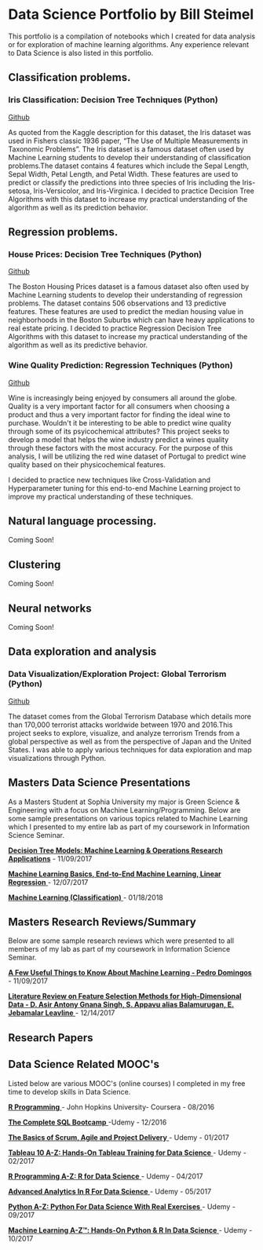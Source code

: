 # Data Science Portfolio by Bill Steimel

This portfolio is a compilation of notebooks which I created for data analysis or for exploration of machine learning algorithms. Any experience relevant to Data Science is also listed in this portfolio. 

## Classification problems.

### Iris Classification: Decision Tree Techniques (Python)
[Github](https://github.com/steimel64/steimel64.github.io/blob/master/Notebooks/Iris%20Notebook.ipynb) 

As quoted from the Kaggle description for this dataset, the Iris dataset was used in Fishers classic 1936 paper, “The Use of Multiple Measurements in Taxonomic Problems”. 
The Iris dataset is a famous dataset often used by Machine Learning students to develop their understanding of classification problems.The dataset contains 4 features which include the Sepal Length, Sepal Width, Petal Length, and Petal Width. These features are used to predict or classify the predictions into three species of Iris including the Iris-setosa, Iris-Versicolor, and Iris-Virginica.
I decided to practice Decision Tree Algorithms with this dataset to increase my practical understanding of the algorithm as well as its prediction behavior.

## Regression problems.

### House Prices: Decision Tree Techniques (Python) 
[Github](https://github.com/steimel64/steimel64.github.io/blob/master/Notebooks/Boston%20Housing%20Notebook.ipynb)

The Boston Housing Prices dataset is a famous dataset also often used by Machine Learning students to develop their understanding of regression problems. The dataset contains 506 observations and 13 predictive features. These features are used to predict the median housing value in neighborhoods in the Boston Suburbs which can have heavy applications to real estate pricing. 
I decided to practice Regression Decision Tree Algorithms with this dataset to increase my practical understanding of the algorithm as well as its predictive behavior.

### Wine Quality Prediction: Regression Techniques (Python) 
[Github](https://github.com/steimel64/steimel64.github.io/blob/master/Notebooks/Wine.ipynb)

Wine is increasingly being enjoyed by consumers all around the globe. Quality is a very important factor for all consumers when choosing a product and thus a very important factor for finding the ideal wine to purchase.
Wouldn't it be interesting to be able to predict wine quality through some of its psyicochemical attributes? This project seeks to develop a model that helps the wine industry predict a wines quality through these factors with the most accuracy. For the purpose of this analysis, I will be utilizing the red wine dataset of Portugal to predict wine quality based on their physicochemical features.
 
I decided to practice new techniques like Cross-Validation and Hyperparameter tuning for this end-to-end Machine Learning project to improve my practical understanding of these techniques. 


## Natural language processing.
Coming Soon! 

## Clustering
Coming Soon! 

## Neural networks
Coming Soon! 

## Data exploration and analysis

### Data Visualization/Exploration Project: Global Terrorism (Python) 
[Github](https://github.com/steimel64/steimel64.github.io/blob/master/Notebooks/Terrorism/Terrorism.ipynb)

The dataset comes from the Global Terrorism Database which details more than 170,000 terrorist attacks worldwide between 1970 and 2016.This project seeks to explore, visualize, and analyze terrorism Trends from a global perspective as well as from the perspective of Japan and the United States. I was able to apply various techniques for data exploration and map visualizations through Python. 

## Masters Data Science Presentations 
As a Masters Student at Sophia University my major is Green Science & Engineering with a focus on Machine Learning/Programming. Below are some sample presentations on various topics related to Machine Learning which I presented to my entire lab as part of my coursework in Information Science Seminar.

[ **Decision Tree Models: Machine Learning & Operations Research Applications**](https://github.com/steimel64/steimel64.github.io/blob/master/Tutorials/DecisionTreeModelsML_OR.pdf)  - 11/09/2017 

[ **Machine Learning Basics, End-to-End Machine Learning, Linear Regression** ](https://github.com/steimel64/steimel64.github.io/blob/master/Tutorials/MLBasics.pdf)  - 12/07/2017

[ **Machine Learning (Classification)** ](https://github.com/steimel64/steimel64.github.io/blob/master/Tutorials/Classification.pdf)  - 01/18/2018

## Masters Research Reviews/Summary
Below are some sample research reviews which were presented to all members of my lab as part of my coursework in Information Science Seminar. 

[ **A Few Useful Things to Know About Machine Learning - Pedro Domingos**](https://github.com/steimel64/steimel64.github.io/blob/master/ResearchReviews/AFewUsefulThingstoKnowAboutML.pdf)  - 11/09/2017 

[ **Literature Review on Feature Selection Methods for High-Dimensional Data - D. Asir Antony Gnana Singh, S. Appavu alias Balamurugan, E. Jebamalar Leavline** ](https://github.com/steimel64/steimel64.github.io/blob/master/ResearchReviews/FeatureSelection.pdf)  - 12/14/2017 

## Research Papers 

## Data Science Related MOOC's 
Listed below are various MOOC's (online courses) I completed in my free time to develop skills in Data Science. 

[ **R Programming** ](https://www.coursera.org/account/accomplishments/certificate/YLPTQ5LKZT4P) - John Hopkins University- Coursera - 08/2016

[ **The Complete SQL Bootcamp** ](https://www.udemy.com/certificate/UC-LCCKRLTT/) -Udemy - 12/2016

[ **The Basics of Scrum, Agile and Project Delivery** ](https://www.udemy.com/certificate/UC-0HNBGTX5/) - Udemy - 01/2017

[ **Tableau 10 A-Z: Hands-On Tableau Training for Data Science** ](https://www.udemy.com/certificate/UC-SLMTDVZJ/) - Udemy - 02/2017

[ **R Programming A-Z: R for Data Science** ](https://www.udemy.com/certificate/UC-7XPVQ8YK/) - Udemy - 04/2017 

[ **Advanced Analytics In R For Data Science** ](https://www.udemy.com/certificate/UC-7YSPFXEW/) - Udemy - 05/2017

[ **Python A-Z: Python For Data Science With Real Exercises** ](https://www.udemy.com/certificate/UC-H1JDL87H/) - Udemy - 09/2017 

[ **Machine Learning A-Z™: Hands-On Python & R In Data Science** ](https://www.udemy.com/certificate/UC-R4KZFHB1/) - Udemy - 10/2017

